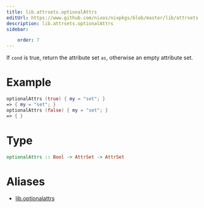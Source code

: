 ```yaml
---
title: lib.attrsets.optionalAttrs
editUrl: https://www.github.com/nixos/nixpkgs/blob/master/lib/attrsets.nix#L854C5
description: lib.attrsets.optionalAttrs
sidebar:

    order: 7
---
```


If `cond` is true, return the attribute set `as`,
otherwise an empty attribute set.

# Example

```nix
optionalAttrs (true) { my = "set"; }
=> { my = "set"; }
optionalAttrs (false) { my = "set"; }
=> { }
```

# Type

```haskell
optionalAttrs :: Bool -> AttrSet -> AttrSet
```


# Aliases

- [lib.optionalattrs](/nix-doc-comments/reference/lib/lib-optionalattrs)


